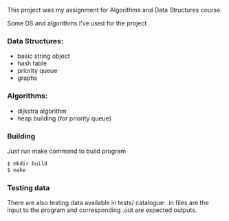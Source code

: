 
This project was my assignment for Algorithms and Data Structures course. 

Some DS and algorithms I've used for the project

### Data Structures:
- basic string object
- hash table
- priority queue
- graphs
  
### Algorithms:
- dijkstra algorithm
- heap building (for priority queue)

### Building 
Just run make command to build program
```bash
$ mkdir build
$ make
```

### Testing data
There are also testing data available in tests/ catalogue: .in files are the input to the program and corresponding .out are expected outputs.
